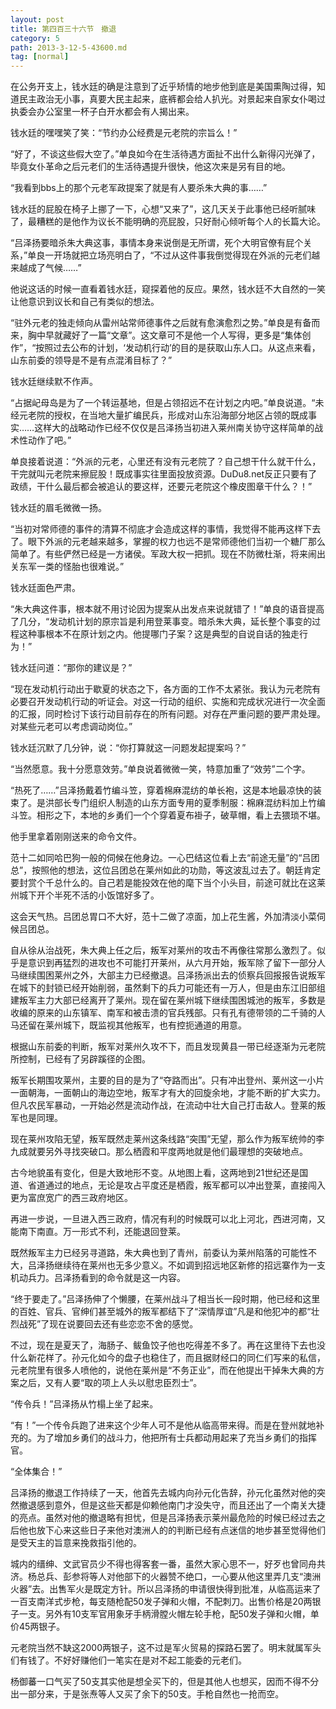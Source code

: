 ```yaml
---
layout: post
title: 第四百三十六节　撤退
category: 5
path: 2013-3-12-5-43600.md
tag: [normal]
---
```


在公务开支上，钱水廷的确是注意到了近乎矫情的地步他到底是美国熏陶过得，知道民主政治无小事，真要大民主起来，底裤都会给人扒光。对景起来自家女仆喝过执委会办公室里一杯子白开水都会有人揭出来。

钱水廷的嘿嘿笑了笑：“节约办公经费是元老院的宗旨么！”

“好了，不谈这些假大空了。”单良如今在生活待遇方面扯不出什么新得闪光弹了，毕竟女仆革命之后元老们的生活待遇提升很快，他这次来是另有目的地。

“我看到bbs上的那个元老军政提案了就是有人要杀朱大典的事……”

钱水廷的屁股在椅子上挪了一下，心想“又来了”，这几天关于此事他已经听腻味了，最糟糕的是他作为议长不能明确的亮屁股，只好耐心倾听每个人的长篇大论。

“吕泽扬要暗杀朱大典这事，事情本身来说倒是无所谓，死个大明官僚有屁个关系，”单良一开场就把立场亮明白了，“不过从这件事我倒觉得现在外派的元老们越来越成了气候……”

他说这话的时候一直看着钱水廷，窥探着他的反应。果然，钱水廷不大自然的一笑让他意识到议长和自己有类似的想法。

“驻外元老的独走倾向从雷州站常师德事件之后就有愈演愈烈之势。”单良是有备而来，胸中早就藏好了一篇“文章”。这文章可不是他一个人写得，更多是“集体创作”，“按照过去公布的计划，‘发动机行动’的目的是获取山东人口。从这点来看，山东前委的领导是不是有点混淆目标了？”

钱水廷继续默不作声。

“占据屺母岛是为了一个转运基地，但是占领招远不在计划之内吧。”单良说道。“未经元老院的授权，在当地大量扩编民兵，形成对山东沿海部分地区占领的既成事实……这样大的战略动作已经不仅仅是吕泽扬当初进入莱州南关协守这样简单的战术性动作了吧。”

单良接着说道：“外派的元老，心里还有没有元老院了？自己想干什么就干什么，干完就叫元老院来擦屁股！既成事实往里面投放资源。DuDu8.net反正只要有了政绩，干什么最后都会被追认的要这样，还要元老院这个橡皮图章干什么？！”

钱水廷的眉毛微微一扬。

“当初对常师德的事件的清算不彻底才会造成这样的事情，我觉得不能再这样下去了。眼下外派的元老越来越多，掌握的权力也远不是常师德他们当初一个糖厂那么简单了。有些俨然已经是一方诸侯。军政大权一把抓。现在不防微杜渐，将来闹出关东军一类的怪胎也很难说。”

钱水廷面色严肃。

“朱大典这件事，根本就不用讨论因为提案从出发点来说就错了！”单良的语音提高了几分，“发动机计划的原宗旨是利用登莱事变。暗杀朱大典，延长整个事变的过程这种事根本不在原计划之内。他提哪门子案？这是典型的自说自话的独走行为！”

钱水廷问道：“那你的建议是？”

“现在发动机行动出于歇夏的状态之下，各方面的工作不太紧张。我认为元老院有必要召开发动机行动的听证会。对这一行动的组织、实施和完成状况进行一次全面的汇报，同时检讨下该行动目前存在的所有问题。对存在严重问题的要严肃处理。对某些元老可以考虑调动岗位。”

钱水廷沉默了几分钟，说：“你打算就这一问题发起提案吗？”

“当然愿意。我十分愿意效劳。”单良说着微微一笑，特意加重了“效劳”二个字。

“热死了……”吕泽扬戴着竹编斗笠，穿着棉麻混纺的单长袍，这是本地最凉快的装束了。是洪部长专门组织人制造的山东方面专用的夏季制服：棉麻混纺料加上竹编斗笠。相形之下，本地的乡勇们一个个穿着夏布褂子，破草帽，看上去猥琐不堪。

他手里拿着刚刚送来的命令文件。

范十二如同哈巴狗一般的伺候在他身边。一心巴结这位看上去“前途无量”的“吕团总”，按照他的想法，这位吕团总在莱州如此的功勋，等这波乱过去了。朝廷肯定要封赏个千总什么的。自己若是能投效在他的麾下当个小头目，前途可就比在这莱州城下开个半死不活的小饭馆好多了。

这会天气热。吕团总胃口不大好，范十二做了凉面，加上花生酱，外加清淡小菜伺候吕团总。

自从徐从治战死，朱大典上任之后，叛军对莱州的攻击不再像往常那么激烈了。似乎是意识到再猛烈的进攻也不可能打开莱州，从六月开始，叛军除了留下一部分人马继续围困莱州之外，大部主力已经撤退。吕泽扬派出去的侦察兵回报报告说叛军在城下的封锁已经开始削弱，虽然剩下的兵力可能还有一万人，但是由东江旧部组建叛军主力大部已经离开了莱州。现在留在莱州城下继续围困城池的叛军，多数是收编的原来的山东镇军、南军和被击溃的官兵残部。只有孔有德带领的二千骑的人马还留在莱州城下，既监视其他叛军，也有控扼通道的用意。

根据山东前委的判断，叛军对莱州久攻不下，而且发现黄县一带已经逐渐为元老院所控制，已经有了另辟蹊径的企图。

叛军长期围攻莱州，主要的目的是为了“夺路而出”。只有冲出登州、莱州这一小片一面朝海，一面朝山的海边空地，叛军才有大的回旋余地，才能不断的扩大实力。但凡农民军暴动，一开始必然是流动作战，在流动中壮大自己打击敌人。登莱的叛军也是同理。

现在莱州攻陷无望，叛军既然走莱州这条线路“突围”无望，那么作为叛军统帅的李九成就要另外寻找突破口。那么栖霞和平度两地就是他们最理想的突破地点。

古今地貌虽有变化，但是大致地形不变。从地图上看，这两地到21世纪还是国道、省道通过的地点，无论是攻占平度还是栖霞，叛军都可以冲出登莱，直接闯入更为富庶宽广的西三政府地区。

再进一步说，一旦进入西三政府，情况有利的时候既可以北上河北，西进河南，又能南下南直。万一形式不利，还能退回登莱。

既然叛军主力已经另寻道路，朱大典也到了青州，前委认为莱州陷落的可能性不大，吕泽扬继续待在莱州也无多少意义。不如调到招远地区新修的招远寨作为一支机动兵力。吕泽扬看到的命令就是这一内容。

“终于要走了。”吕泽扬伸了个懒腰，在莱州战斗了相当长一段时期，他已经和这里的百姓、官兵、官绅们甚至城外的叛军都结下了“深情厚谊”凡是和他犯冲的都“壮烈战死”了现在说要回去还有些恋恋不舍的感觉。

不过，现在是夏天了，海肠子、鲅鱼饺子他也吃得差不多了。再在这里待下去也没什么新花样了。孙元化如今的盘子也稳住了，而且据财经口的同仁们写来的私信，元老院里有很多人喷他的，说他在莱州是“不务正业”，而在他提出干掉朱大典的方案之后，又有人要“取的项上人头以慰忠臣烈士”。

“传令兵！”吕泽扬从竹榻上坐了起来。

“有！”一个传令兵跑了进来这个少年人可不是他从临高带来得。而是在登州就地补充的。为了增加乡勇们的战斗力，他把所有士兵都动用起来了充当乡勇们的指挥官。

“全体集合！”

吕泽扬的撤退工作持续了一天，他首先去城内向孙元化告辞，孙元化虽然对他的突然撤退感到意外，但是这些天都是仰赖他南门才没失守，而且还出了一个南关大捷的亮点。虽然对他的撤退略有担忧，但是吕泽扬表示莱州最危险的时候已经过去之后他也放下心来这些日子来他对澳洲人的的判断已经有点迷信的地步甚至觉得他们是受天主的旨意来挽救指引他的。

城内的缙绅、文武官员少不得也得客套一番，虽然大家心思不一，好歹也曾同舟共济。杨总兵、彭参将等人对他部下的火器赞不绝口，一心要从他这里弄几支“澳洲火器”去。出售军火是既定方针。所以吕泽扬的申请很快得到批准，从临高运来了一百支南洋式步枪，每支随枪配50发子弹和火帽，不配刺刀。出售价格是20两银子一支。另外有10支军官用象牙手柄滑膛火帽左轮手枪，配50发子弹和火帽，单价45两银子。

元老院当然不缺这2000两银子，这不过是军火贸易的探路石罢了。明末就属军头们有钱了。不好好赚他们一笔实在是对不起工能委的元老们。

杨御蕃一口气买了50支其实他是想全买下的，但是其他人也想买，因而不得不分出一部分来，于是张焘等人又买了余下的50支。手枪自然也一抢而空。